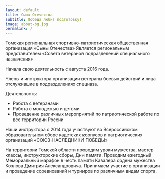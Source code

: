 ```yaml
---
layout: default
title: Сыны Отечества
subtitle: Победа любит подготовку!
image: about-bg.jpg
permalink: /
---
```

Томская региональная спортивно-патриотическая общественная организация «Сыны Отечества» Является региональным представителем «Совета ветеранов подразделений специального назначения»

Начала свою деятельность с августа 2016 года.

Члены и инструктора организации ветераны боевых действий и лица отслужившие в подразделениях спецназа.

Деятельность:

* Работа с ветеранами
* Работа с молодежью и детьми
* Проведение различных мероприятий по патриотической работе по все территории России

Наши инструктора с 2014 года участвуют во Всероссийском образовательном сборе кадетских корпусов и патриотических организаций «СОЮЗ-НАСЛЕДНИКИ ПОБЕДЫ»

На территории Томской области проводим уроки мужества, мастер классы, инструкторские сборы, Дни памяти. Проводим ежегодный Мемориальный марафон в честь памяти Кавалера ордена мужества Козлова Дмитрия Александровича. Принимаем участие в организации и проведение соревнований и турниров по различным видам спорта.
